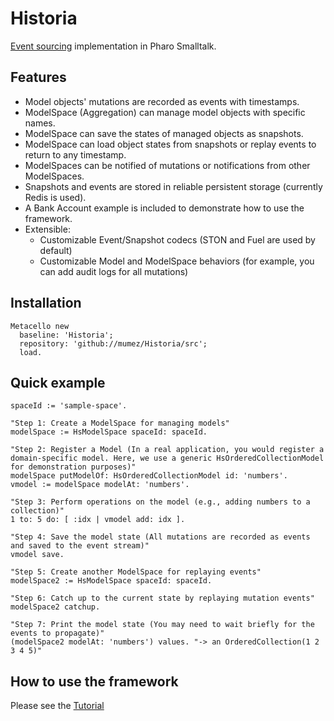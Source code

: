 # Historia

[Event sourcing](https://learn.microsoft.com/en-us/azure/architecture/patterns/event-sourcing) implementation in Pharo Smalltalk.

## Features

- Model objects' mutations are recorded as events with timestamps.
- ModelSpace (Aggregation) can manage model objects with specific names.
- ModelSpace can save the states of managed objects as snapshots.
- ModelSpace can load object states from snapshots or replay events to return to any timestamp.
- ModelSpaces can be notified of mutations or notifications from other ModelSpaces.
- Snapshots and events are stored in reliable persistent storage (currently Redis is used).
- A Bank Account example is included to demonstrate how to use the framework.
- Extensible:
  - Customizable Event/Snapshot codecs (STON and Fuel are used by default)
  - Customizable Model and ModelSpace behaviors (for example, you can add audit logs for all mutations)

## Installation

```smalltalk
Metacello new
  baseline: 'Historia';
  repository: 'github://mumez/Historia/src';
  load.
```

## Quick example

```Smalltalk
spaceId := 'sample-space'.

"Step 1: Create a ModelSpace for managing models"
modelSpace := HsModelSpace spaceId: spaceId.

"Step 2: Register a Model (In a real application, you would register a domain-specific model. Here, we use a generic HsOrderedCollectionModel for demonstration purposes)"
modelSpace putModelOf: HsOrderedCollectionModel id: 'numbers'.
vmodel := modelSpace modelAt: 'numbers'.

"Step 3: Perform operations on the model (e.g., adding numbers to a collection)"
1 to: 5 do: [ :idx | vmodel add: idx ].

"Step 4: Save the model state (All mutations are recorded as events and saved to the event stream)"
vmodel save.

"Step 5: Create another ModelSpace for replaying events"
modelSpace2 := HsModelSpace spaceId: spaceId.

"Step 6: Catch up to the current state by replaying mutation events"
modelSpace2 catchup.

"Step 7: Print the model state (You may need to wait briefly for the events to propagate)"
(modelSpace2 modelAt: 'numbers') values. "-> an OrderedCollection(1 2 3 4 5)"
```

## How to use the framework

Please see the [Tutorial](./doc/tutorial)
